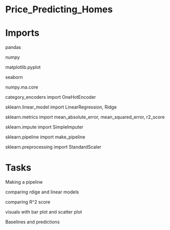 # Price_Predicting_Homes

# Imports

pandas

numpy

matplotlib.pyplot

seaborn

numpy.ma.core

category_encoders import OneHotEncoder

sklearn.linear_model import LinearRegression, Ridge

sklearn.metrics import mean_absolute_error, mean_squared_error, r2_score

sklearn.impute import SimpleImputer

sklearn.pipeline import make_pipeline

sklearn.preprocessing import StandardScaler

# Tasks

Making a pipeline

comparing rdige and linear models

comparing R^2 score

visuals with bar plot and scatter plot

Baselines and predictions
